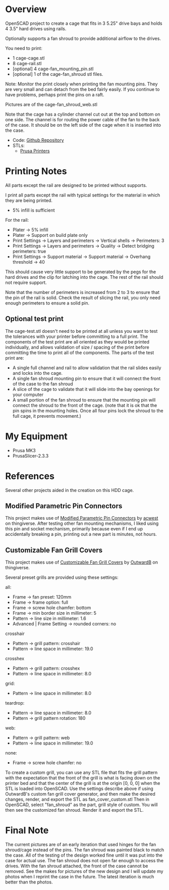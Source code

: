 # Overview
OpenSCAD project to create a cage that fits in 3 5.25" drive bays and holds 4 3.5" hard drives using rails.

Optionally supports a fan shroud to provide additional airflow to the drives.

You need to print:

- 1 cage-cage.stl
- 8 cage-rail.stl
- [optional] 4 cage-fan_mounting_pin.stl
- [optional] 1 of the cage-fan_shroud stl files.

Note:  Monitor the print closely when printing the fan mounting pins.
They are very small and can detach from the bed fairly easily.
If you continue to have problems, perhaps print the pins on a raft.

Pictures are of the cage-fan_shroud_web.stl

Note that the cage has a cylinder channel cut out at the top and bottom on one side.
The channel is for routing the power cable of the fan to the back of the case.
It should be on the left side of the cage when it is inserted into the case.

- Code: [Github Repository](https://github.com/AnthonyZ71/triple_5.25_to_four_3.5_hdd_cage)
- STLs:
  - [Prusa Printers](https://www.prusaprinters.org/prints/120546-triple-525-bay-to-four-35-hard-drives-cage)

# Printing Notes
All parts except the rail are designed to be printed without supports.

I print all parts except the rail with typical settings for the material in which they are being printed.
- 5% infill is sufficient

For the rail:
- Plater -> 5% infill
- Plater -> Support on build plate only
- Print Settings -> Layers and perimeters -> Vertical shells -> Perimeters: 3
- Print Settings -> Layers and perimeters -> Quality -> Detect bridging perimeters: true
- Print Settings -> Support material -> Support material -> Overhang threshold -> 40

This should cause very little support to be generated by the pegs for the hard drives and the clip for latching into the cage.
The rest of the rail should not require support.

Note that the number of perimeters is increased from 2 to 3 to ensure that the pin of the rail is solid.
Check the result of slicing the rail, you only need enough perimeters to ensure a solid pin.

## Optional test print
The cage-test.stl doesn't need to be printed at all unless you want to test the tolerances with your printer before committing to a full print.
The components of the test print are all oriented as they would be printed individually, and allows validation of size / spacing of the print before committing the time to print all of the components.
The parts of the test print are:
- A single full channel and rail to allow validation that the rail slides easily and locks into the cage.
- A single fan shroud mounting pin to ensure that it will connect the front of the case to the fan shroud
- A slice of the cage to validate that it will slide into the bay openings for your computer
- A small portion of the fan shroud to ensure that the mounting pin will connect the shroud to the front of the cage.  (note that it is ok that the pin spins in the mounting holes.  Once all four pins lock the shroud to the full cage, it prevents movement.)

# My Equipment
- Prusa MK3
- PrusaSlicer-2.3.3

# References

Several other projects aided in the creation on this HDD cage.

## Modified Parametric Pin Connectors
This project makes use of [Modified Parametric Pin Connectors](https://www.thingiverse.com/thing:3218332) by [acwest](https://www.thingiverse.com/acwest/designs) on thingiverse.  After testing other fan mounting mechanisms, I liked using this pin and socket mechanism, primarily because even if I end up accidentally breaking a pin, printing out a new part is minutes, not hours.

## Customizable Fan Grill Covers
This project makes use of [Customizable Fan Grill Covers](https://www.thingiverse.com/thing:4837562) by [OutwardB](https://www.thingiverse.com/OutwardB) on thingiverse.

Several preset grills are provided using these settings:

all:
- Frame -> fan preset: 120mm
- Frame -> frame option: full
- Frame -> screw hole chamfer: bottom
- Frame -> min border size in millimeter: 5
- Pattern -> line size in millimeter: 1.6
- Advanced | Frame Setting -> rounded corners: no

crosshair
- Pattern -> grill pattern: crosshair
- Pattern -> line space in millimeter:  19.0

crosshex
- Pattern -> grill pattern: crosshex
- Pattern -> line space in millimeter:  8.0

grid:
- Pattern -> line space in millimeter:  8.0

teardrop:
- Pattern -> line space in millimeter:  8.0
- Pattern -> grill pattern rotation: 180

web:
- Pattern -> grill pattern: web
- Pattern -> line space in millimeter:  19.0

none:
- Frame -> screw hole chamfer: no

To create a custom grill, you can use any STL file that fits the grill pattern with the expectation that the front of the grill is what is facing down on the printer bed and that the center of the grill is at the origin [0, 0, 0] when the STL is loaded into OpenSCAD.
Use the settings describe above if using OutwardB's custom fan grill cover generator, and then make the desired changes, render, and export the STL as fan_cover_custom.stl
Then in OpenSCAD, select "fan_shroud" as the part, grill style of custom.
You will then see the customized fan shroud.
Render it and export the STL.

# Final Note
The current pictures are of an early iteration that used hinges for the fan shroud/cage instead of the pins.
The fan shroud was painted black to match the case.
All of the testing of the design worked fine until it was put into the case for actual use.
The fan shroud does not open far enough to access the drives.
With the fan shroud attached, the front of the case cannot be removed.
See the makes for pictures of the new design and I will update my photos when I reprint the case in the future.
The latest iteration is much better than the photos.

